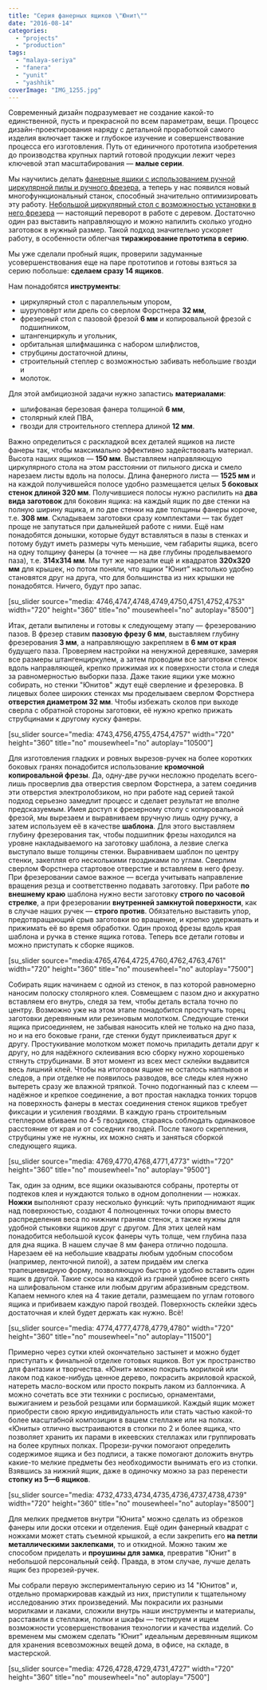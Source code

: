 ```yaml
---
title: "Cерия фанерных ящиков \"Юнит\""
date: "2016-08-14"
categories: 
  - "projects"
  - "production"
tags: 
  - "malaya-seriya"
  - "fanera"
  - "yunit"
  - "yashhik"
coverImage: "IMG_1255.jpg"
---
```


Современный дизайн подразумевает не создание какой-то единственной, пусть и прекрасной по всем параметрам, вещи. Процесс дизайн-проектирования наряду с детальной проработкой самого изделия включает также и глубокое изучение и совершенствование процесса его изготовления. Путь от единичного прототипа изобретения до производства крупных партий готовой продукции лежит через ключевой этап масштабирования — **малые серии**.

Мы научились делать [фанерные ящики с использованием ручной циркулярной пилы и ручного фрезера](http://ooley.ru/fanernyj-yashhik-kub-sunduk/), а теперь у нас появился новый многофункциональный станок, способный значительно оптимизировать эту работу. [Небольшой циркулярный стол с возможностью установки в него фрезера](http://ooley.ru/fanernyj-stol-dlya-tsirkulyarnogo-stanka/) — настоящий переворот в работе с деревом. Достаточно один раз выставить направляющую и можно напилить сколько угодно заготовок в нужный размер. Такой подход значительно ускоряет работу, в особенности облегчая **тиражирование прототипа в серию**.

Мы уже сделали пробный ящик, проверили задуманные усовершенствования еще на паре прототипов и готовы взяться за серию побольше: **сделаем сразу 14 ящиков**.

Нам понадобятся **инструменты**:

- циркулярный стол с параллельным упором,
- шуруповёрт или дрель со сверлом Форстнера **32 мм**,
- фрезерный стол с пазовой фрезой **6 мм** и копировальной фрезой с подшипником,
- штангенциркуль и угольник,
- орбитальная шлифмашинка с набором шлифлистов,
- струбцины достаточной длины,
- строительный степлер с возможностью забивать небольшие гвозди и
- молоток.

Для этой амбициозной задачи нужно запастись **материалами**:

- шлифованая березовая фанера толщиной **6 мм**,
- столярный клей ПВА,
- гвозди для строительного степлера длиной **12 мм**.

Важно определиться с раскладкой всех деталей ящиков на листе фанеры так, чтобы максимально эффективно задействовать материал. Высота наших ящиков — **150 мм**. Выставляем направляющую циркулярного стола на этом расстоянии от пильного диска и смело нарезаем листы вдоль на полосы. Длина фанерного листа — **1525 мм** и на каждой получившейся полосе удобно размещается целых **5 боковых стенок длиной 320 мм**. Получившиеся полосы нужно распилить на **два вида заготовок** для боковин ящика: на каждый ящик по две стенки на полную ширину ящика, и по две стенки на две толщины фанеры короче, т.е. **308 мм**. Складываем заготовки сразу комплектами — так будет проще не запутаться при дальнейшей работе с ними. Ещё нам понадобятся донышки, которые будут вставляться в пазы в стенках и потому будут иметь размеры чуть меньшие, чем габариты ящика, всего на одну толщину фанеры (а точнее — на две глубины проделываемого паза), т.е. **314х314 мм**. Мы тут же нарезали ещё и квадратов **320х320 мм** для крышек, но потом поняли, что ящики "Юнит" настолько удобно становятся друг на друга, что для большинства из них крышки не понадобятся. Ничего, будут про запас.

\[su\_slider source="media: 4746,4747,4748,4749,4750,4751,4752,4753" width="720" height="360" title="no" mousewheel="no" autoplay="8500"\]

Итак, детали выпилены и готовы к следующему этапу — фрезерованию пазов. В фрезер ставим **пазовую фрезу 6 мм**, выставляем глубину фрезерования **3 мм**, а направляющую закрепляем в **6 мм от края** будущего паза. Проверяем настройки на ненужной деревяшке, замеряя все размеры штангенциркулем, а затем проводим все заготовки стенок вдоль направляющей, крепко прижимая их к поверхности стола и следя за равномерностью выборки паза. Даже такие ящики уже можно собирать, но стенки "Юнитов" ждут ещё сверление и фрезеровка. В лицевых более широких стенках мы проделываем сверлом Форстнера **отверстия диаметром 32 мм**. Чтобы избежать сколов при выходе сверла с обратной стороны заготовки, её нужно крепко прижать струбцинами к другому куску фанеры.

\[su\_slider source="media: 4743,4756,4755,4754,4757" width="720" height="360" title="no" mousewheel="no" autoplay="10500"\]

Для изготовления гладких и ровных вырезов-ручек на более коротких боковых гранях понадобится использование **кромочной копировальной фрезы**. Да, одну-две ручки несложно проделать всего-лишь просверлив два отверстия сверлом Форстнера, а затем соединив эти отверстия электролобзиком, но при работе над серией такой подход серьезно замедлит процесс и сделает результат не вполне предсказуемым. Имея доступ к фрезерному столу с копировальной фрезой, мы вырезаем и выравниваем вручную лишь одну ручку, а затем используем её в качестве **шаблона**. Для этого выставляем глубину фрезерования так, чтобы подшипник фрезы находился на уровне накладываемого на заготовку шаблона, а лезвие слегка выступало выше толщины стенки. Выравниваем шаблон по центру стенки, закепляя его несколькими гвоздиками по углам. Сверлим сверлом Форстнера стартовое отверстие и вставляем в него фрезу. При фрезеровании самое важное — всегда учитывать направление вращения резца и соответственно подавать заготовку. При работе **по внешнему краю** шаблона нужно вести заготовку **строго по часовой стрелке**, а при фрезеровании **внутренней замкнутой поверхности**, как в случае наших ручек — **строго против**. Обязательно выставить упор, предотвращающий срыв заготовки во вращение, и крепко удерживать и прижимать её во время обработки. Один проход фрезы вдоль края шаблона и ручка в стенке ящика готова. Теперь все детали готовы и можно приступать к сборке ящиков.

\[su\_slider source="media:4765,4764,4725,4760,4762,4763,4761" width="720" height="360" title="no" mousewheel="no" autoplay="7500"\]

Собирать ящик начинаем с одной из стенок, в паз которой равномерно наносим полоску столярного клея. Совмещаем с пазом дно и аккуратно вставляем его внутрь, следя за тем, чтобы деталь встала точно по центру. Возможно уже на этом этапе понадобится простучать торец заготовки деревянным или резиновым молотком. Следующие стенки ящика присоединяем, не забывая наносить клей не только на дно паза, но и на его боковые грани, где стенки будут приклеиваться друг к другу. Простукивание молотком может помочь приладить детали друг к другу, но для надёжного склеивания всю сборку нужно хорошенько стянуть струбцинами. В этот момент из всех мест склейки выдавится весь лишний клей. Чтобы на итоговом ящике не осталось наплывов и следов, а при отделке не появилось разводов, все следы клея нужно вытереть сразу же влажной тряпкой. Точно подогнанный паз с клеем — надёжное и крепкое соединение, а вот простая накладка тонких торцов на поверхность фанеры в местах соединения стенок ящиков требует фиксации и усиления гвоздями. В каждую грань строительным степлером вбиваем по 4-5 гвоздиков, стараясь соблюдать одинаковое расстояние от края и от соседних гвоздей. После такого скрепления, струбцины уже не нужны, их можно снять и заняться сборкой следующего ящика.

\[su\_slider source="media: 4769,4770,4768,4771,4773" width="720" height="360" title="no" mousewheel="no" autoplay="9500"\]

Так, один за одним, все ящики оказываются собраны, протерты от подтеков клея и нуждаются только в одном дополнении — ножках. **Ножки** выполняют сразу несколько функций: чуть приподнимают ящик над поверхностью, создают 4 полноценных точки опоры вместо распределения веса по нижним граням стенок, а также нужны для удобной стыковки ящиков друг с другом. Для этих целей нам понадобится небольшой кусок фанеры чуть толще, чем глубина паза для дна ящика. В нашем случае 8 мм фанера отлично подошла. Нарезаем её на небольшие квадраты любым удобным способом (например, ленточной пилой), а затем придаём им слегка трапециевидную форму, позволяющую быстро и удобно вставить один ящик в другой. Такие скосы на каждой из граней удобнее всего снять на шлифовальном станке или любым другим абразивным средством. Капаем немного клея на 4 такие детали, размещаем по углам готового ящика и прибиваем каждую парой гвоздей. Поверхность склейки здесь достаточная и клей будет держать как нужно. Всё!

\[su\_slider source="media: 4774,4777,4778,4779,4780" width="720" height="360" title="no" mousewheel="no" autoplay="11500"\]

Примерно через сутки клей окончательно застынет и можно будет приступать к финальной отделке готовых ящиков. Вот уж пространство для фантазии и творчества. «Юнит» можно покрыть морилкой или лаком под какое-нибудь ценное дерево, покрасить акриловой краской, натереть масло-воском или просто покрыть лаком из баллончика. А можно сочетать все эти техники с росписью, орнаментами, выжиганием и резьбой резцами или бормашикой. Каждый ящик может приобрести свою яркую индивидуальность или стать частью какой-то более масштабной композиции в вашем стеллаже или на полках. «Юниты» отлично выстраиваются в стопки по 2 и более ящика, что позволяет хранить их парами в икеевских стеллажах или группировать на более крупных полках. Прорези-ручки помогают определить содержимое ящика и без подписи, а также помогают доложить внутрь какие-то мелкие предметы без необходимости вынимать его из стопки. Взявшись за нижний ящик, даже в одиночку можно за раз перенести **стопку из 5—6 ящиков**.

\[su\_slider source="media: 4732,4733,4734,4735,4736,4737,4738,4739" width="720" height="360" title="no" mousewheel="no" autoplay="8500"\]

Для мелких предметов внутри "Юнита" можно сделать из обрезков фанеры или доски отсеки и отделения. Ещё один фанерный квадрат с ножками может стать съемной крышкой, а если закрепить его **на петли металлическими заклепками**, то и откидной. Можно таким же способом приделать и **проушины для замка**, превратив "Юнит" в небольшой персональный сейф. Правда, в этом случае, лучше делать ящик без прорезей-ручек.

Мы собрали первую экспериментальную серию из 14 "Юнитов" и, отдельно промаркировав каждый из них, приступили к тщательному исследованию этих произведений. Мы покрасили их разными морилками и лаками, сложили внутрь наши инструменты и материалы, расставили в стеллажи, полки и шкафы — тестируем и ищем возможности усовершенствования технологии и качества изделий. Со временем мы сможем сделать "Юнит" идеальным деревянным ящиком для хранения всевозможных вещей дома, в офисе, на складе, в мастерской.

\[su\_slider source="media: 4726,4728,4729,4731,4727" width="720" height="360" title="no" mousewheel="no" autoplay="7500"\]
